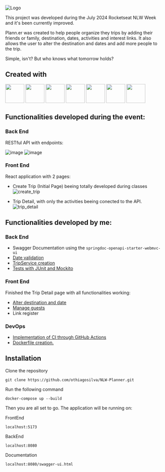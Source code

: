 ![Logo](https://github.com/user-attachments/assets/b2d98199-9158-44d1-85e9-b7d135498747)

This project was developed during the July 2024 Rocketseat NLW Week and it's been currently improved.

Plann.er was created to help people organize they trips by adding their friends or family, destination, dates, activities and interest links. 
It also allows the user to alter the destination and dates and add more people to the trip. 

Simple, isn't? But who knows what tomorrow holds?

## Created with
<img src="https://cdn.jsdelivr.net/gh/devicons/devicon@latest/icons/java/java-original.svg" heigth=60 width=60 /> <img src="https://cdn.jsdelivr.net/gh/devicons/devicon@latest/icons/spring/spring-original.svg" heigth=60 width=60> 
<img src="https://cdn.jsdelivr.net/gh/devicons/devicon@latest/icons/junit/junit-plain-wordmark.svg" height=60 width=60/> <img src="https://cdn.jsdelivr.net/gh/devicons/devicon@latest/icons/react/react-original.svg" heigth=60 width=60/>
<img src="https://cdn.jsdelivr.net/gh/devicons/devicon@latest/icons/typescript/typescript-original.svg" height=60 width=60 /> <img src="https://cdn.jsdelivr.net/gh/devicons/devicon@latest/icons/tailwindcss/tailwindcss-original.svg" height=60 width=60/>
<img src="https://cdn.jsdelivr.net/gh/devicons/devicon@latest/icons/swagger/swagger-original.svg" heigth=60 width=60/>
## Functionalities developed during the event:
### Back End
RESTful API with endpoints:

![image](https://github.com/user-attachments/assets/b9d6e2eb-cb83-4ee0-92b1-dd551776d23c)
![image](https://github.com/user-attachments/assets/f7bfa72f-92a5-48bf-9abd-aa4bd1f1f631)

### Front End
React application with 2 pages:
- Create Trip (Initial Page) beeing totally developed during classes
![create_trip](https://github.com/user-attachments/assets/52e9175d-64dc-4557-802c-413a1293aeb4)

- Trip Detail, with only the activities beeing conected to the API.
![trip_detail](https://github.com/user-attachments/assets/4e616469-11f7-4897-8317-e7e4c8d56f46)


## Functionalities developed by me:
### Back End
- Swagger Documentation using the ``` springdoc-openapi-starter-webmvc-ui ```
- [Date validation](https://github.com/othiagosilva/NLW-Planner/commit/2ca3c88af9e48fb017b4b7b3c1332749604dc75f)
- [TripService creation](https://github.com/othiagosilva/NLW-Planner/commit/047726d12029af28a16acb084feff8d75b2ac368)
- [Tests with JUnit and Mockito](https://github.com/othiagosilva/NLW-Planner/commit/981299c52c680f1096a0ee00486c4130e3b206fd)

### Front End
Finished the Trip Detail page with all functionalities working:
- [Alter destination and date](https://github.com/othiagosilva/NLW-Planner/commit/797395abf22b498421d3c489ae6d67dd16f200b0)
- [Manage guests](https://github.com/othiagosilva/NLW-Planner/commit/e8660b8402944a1427619eff026b878dcf96df8d)
- Link register

### DevOps
- [Implementation of CI through GitHub Actions](https://github.com/othiagosilva/NLW-Planner/commit/667ebfd5d9bb16cc2b75f39ad9fa88cdb524c0f3)
- [Dockerfile creation.](https://github.com/othiagosilva/NLW-Planner/commit/8276c0d948d828d1e5a162451d226ef4bf08f21d)

## Installation

Clone the repository
```
git clone https://github.com/othiagosilva/NLW-Planner.git
```

Run the following command
```
docker-compose up --build
```

Then you are all set to go. The application will be running on:

FrontEnd
```
localhost:5173
```
BackEnd
```
localhost:8080
```
Documentation
```
localhost:8080/swagger-ui.html
```
